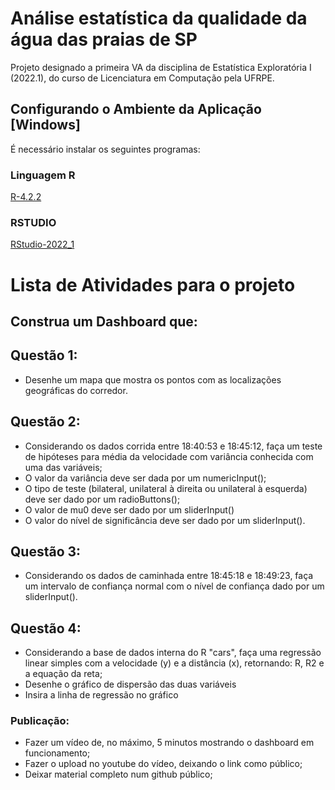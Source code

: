 # Análise estatística da qualidade da água das praias de SP

Projeto designado a primeira VA da disciplina de Estatística Exploratória I (2022.1), do curso de Licenciatura em Computação pela UFRPE.

## Configurando o Ambiente da Aplicação [Windows]

É necessário instalar os seguintes programas:

### **Linguagem R**

[R-4.2.2](https://cran.rstudio.com/bin/windows/base/R-4.2.2-win.exe)

### **RSTUDIO**

[RStudio-2022_1](https://posit.co/download/rstudio-desktop/)


# Lista de Atividades para o projeto

## Construa um Dashboard que:

## Questão 1:
* Desenhe um mapa que mostra os pontos com as localizações geográficas do corredor.

## Questão 2:
* Considerando os dados corrida entre 18:40:53 e 18:45:12, faça um teste de hipóteses para média da velocidade com variância conhecida com
uma das variáveis;
* O valor da variância deve ser dada por um numericInput();
* O tipo de teste (bilateral, unilateral à direita ou unilateral à esquerda) deve ser dado
por um radioButtons();
*  O valor de mu0 deve ser dado por um sliderInput()
* O valor do nível de significância deve ser dado por um sliderInput().


## Questão 3:
* Considerando os dados de caminhada entre 18:45:18 e 18:49:23, faça um intervalo de confiança normal com o nível de confiança dado por um
sliderInput().

## Questão 4:
* Considerando a base de dados interna do R "cars", faça uma regressão linear simples com a velocidade (y) e a distância (x), retornando: R,
R2 e a equação da reta; 
* Desenhe o gráfico de dispersão das duas variáveis
* Insira a linha de regressão no gráfico


### Publicação:
* Fazer um vídeo de, no máximo, 5 minutos mostrando o dashboard em funcionamento;
* Fazer o upload no youtube do vídeo, deixando o link como público;
* Deixar material completo num github público;
